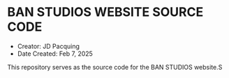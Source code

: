 # BAN STUDIOS WEBSITE SOURCE CODE
* Creator: JD Pacquing
* Date Created: Feb 7, 2025

This repository serves as the source code for the BAN STUDIOS website.S
